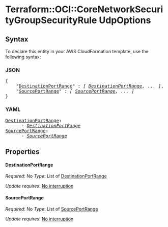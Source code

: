 # Terraform::OCI::CoreNetworkSecurityGroupSecurityRule UdpOptions

## Syntax

To declare this entity in your AWS CloudFormation template, use the following syntax:

### JSON

<pre>
{
    "<a href="#destinationportrange" title="DestinationPortRange">DestinationPortRange</a>" : <i>[ <a href="udpoptions-destinationportrange.md">DestinationPortRange</a>, ... ]</i>,
    "<a href="#sourceportrange" title="SourcePortRange">SourcePortRange</a>" : <i>[ <a href="udpoptions-sourceportrange.md">SourcePortRange</a>, ... ]</i>
}
</pre>

### YAML

<pre>
<a href="#destinationportrange" title="DestinationPortRange">DestinationPortRange</a>: <i>
      - <a href="udpoptions-destinationportrange.md">DestinationPortRange</a></i>
<a href="#sourceportrange" title="SourcePortRange">SourcePortRange</a>: <i>
      - <a href="udpoptions-sourceportrange.md">SourcePortRange</a></i>
</pre>

## Properties

#### DestinationPortRange

_Required_: No
_Type_: List of <a href="udpoptions-destinationportrange.md">DestinationPortRange</a>

_Update requires_: [No interruption](https://docs.aws.amazon.com/AWSCloudFormation/latest/UserGuide/using-cfn-updating-stacks-update-behaviors.html#update-no-interrupt)

#### SourcePortRange

_Required_: No
_Type_: List of <a href="udpoptions-sourceportrange.md">SourcePortRange</a>

_Update requires_: [No interruption](https://docs.aws.amazon.com/AWSCloudFormation/latest/UserGuide/using-cfn-updating-stacks-update-behaviors.html#update-no-interrupt)

